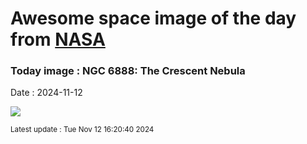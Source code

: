 
# Awesome space image of the day from [NASA](https://api.nasa.gov/)

### Today image : NGC 6888: The Crescent Nebula
Date : 2024-11-12

![](https://apod.nasa.gov/apod/image/2411/Ngc6888Hoo_Aro_960.jpg)

<small>Latest update : Tue Nov 12 16:20:40 2024</small>
        